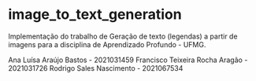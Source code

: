 # image_to_text_generation

Implementação do trabalho de Geração de texto (legendas) a partir de imagens para a disciplina de Aprendizado Profundo - UFMG.

Ana Luísa Araújo Bastos - 2021031459
Francisco Teixeira Rocha Aragão - 2021031726
Rodrigo Sales Nascimento - 2021067534